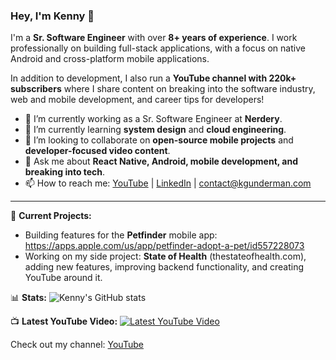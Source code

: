 ### Hey, I'm Kenny 👋

I'm a **Sr. Software Engineer** with over **8+ years of experience**. I work professionally on building full-stack applications, with a focus on native Android and cross-platform mobile applications.

In addition to development, I also run a **YouTube channel with 220k+ subscribers** where I share content on breaking into the software industry, web and mobile development, and career tips for developers!

- 🔭 I’m currently working as a Sr. Software Engineer at **Nerdery**.
- 🌱 I’m currently learning **system design** and **cloud engineering**.
- 👯 I’m looking to collaborate on **open-source mobile projects** and **developer-focused video content**.
- 💬 Ask me about **React Native, Android, mobile development, and breaking into tech**.
- 📫 How to reach me: [YouTube](https://www.youtube.com/kennygunderman) | [LinkedIn](https://www.linkedin.com/in/kenny-gunderman-0406a8119/) | contact@kgunderman.com

---

🚀 **Current Projects:**
- Building features for the **Petfinder** mobile app: https://apps.apple.com/us/app/petfinder-adopt-a-pet/id557228073
- Working on my side project: **State of Health** (thestateofhealth.com), adding new features, improving backend functionality, and creating YouTube around it.

📊 **Stats:**
![Kenny's GitHub stats](https://github-readme-stats.vercel.app/api?username=Kennygunderman&show_icons=true&theme=radical)

📺 **Latest YouTube Video:**
[![Latest YouTube Video](https://img.shields.io/youtube/channel/views/your-channel-id?style=social)](https://youtu.be/jZSZemm1Q3M?si=4btVojxINi9hdk3s)

Check out my channel: [YouTube](https://www.youtube.com/@kennygunderman)
